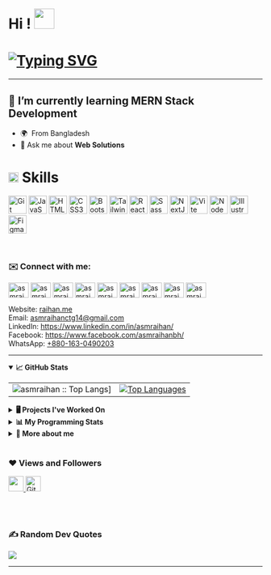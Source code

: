 <!-- Hi ![](https://user-images.githubusercontent.com/18350557/176309783-0785949b-9127-417c-8b55-ab5a4333674e.gif) -->
Hi ! <img src = "https://user-images.githubusercontent.com/18350557/176309783-0785949b-9127-417c-8b55-ab5a4333674e.gif" width='40'/>
======================================================================================================================

[![Typing SVG](https://readme-typing-svg.demolab.com?font=Poppins&size=44&duration=4000&pause=100&color=2C99C9&center=true&vCenter=true&width=1024&height=96&lines=It's+Raihan;MERN+Stack+developer.;IT+Specialist.;Web+Application+Designer%2FDeveloper)](https://git.io/typing-svg)
========


-------------------
## 🌱 I’m currently learning MERN Stack Development
* 🌍  From Bangladesh
* 💬 Ask me about **Web Solutions**
<!-- * ✉️  You can contact me at [asmraihanctg14@gmail.com](mailto:asmraihanctg14@gmail.com) -->

# <img src = "https://media2.giphy.com/media/QssGEmpkyEOhBCb7e1/giphy.gif?cid=ecf05e47a0n3gi1bfqntqmob8g9aid1oyj2wr3ds3mg700bl&rid=giphy.gif" width='20'/> Skills


<p align="center">

<a href="https://git-scm.com/" target="_blank" rel="noreferrer"><img src="https://raw.githubusercontent.com/danielcranney/readme-generator/main/public/icons/skills/git-colored.svg" width="36" height="36" alt="Git" /></a>
<a href="https://developer.mozilla.org/en-US/docs/Web/JavaScript" target="_blank" rel="noreferrer"><img src="https://raw.githubusercontent.com/danielcranney/readme-generator/main/public/icons/skills/javascript-colored.svg" width="36" height="36" alt="JavaScript" /></a>
<a href="https://developer.mozilla.org/en-US/docs/Glossary/HTML5" target="_blank" rel="noreferrer"><img src="https://raw.githubusercontent.com/danielcranney/readme-generator/main/public/icons/skills/html5-colored.svg" width="36" height="36" alt="HTML5" /></a>
<a href="https://www.w3.org/TR/CSS/#css" target="_blank" rel="noreferrer"><img src="https://raw.githubusercontent.com/danielcranney/readme-generator/main/public/icons/skills/css3-colored.svg" width="36" height="36" alt="CSS3" /></a>
<a href="https://getbootstrap.com/" target="_blank" rel="noreferrer"><img src="https://raw.githubusercontent.com/danielcranney/readme-generator/main/public/icons/skills/bootstrap-colored.svg" width="36" height="36" alt="Bootstrap" /></a>
<a href="https://tailwindcss.com/" target="_blank" rel="noreferrer"><img src="https://raw.githubusercontent.com/danielcranney/readme-generator/main/public/icons/skills/tailwindcss-colored.svg" width="36" height="36" alt="TailwindCSS" /></a>
<a href="https://reactjs.org/" target="_blank" rel="noreferrer"><img src="https://raw.githubusercontent.com/danielcranney/readme-generator/main/public/icons/skills/react-colored.svg" width="36" height="36" alt="React" /></a>
<a href="https://sass-lang.com/" target="_blank" rel="noreferrer"><img src="https://raw.githubusercontent.com/danielcranney/readme-generator/main/public/icons/skills/sass-colored.svg" width="36" height="36" alt="Sass" /></a>
<a href="https://nextjs.org/docs" target="_blank" rel="noreferrer"><img src="https://raw.githubusercontent.com/danielcranney/readme-generator/main/public/icons/skills/nextjs-colored.svg" width="36" height="36" alt="NextJs" /></a>
<a href="https://vitejs.dev/" target="_blank" rel="noreferrer"><img src="https://raw.githubusercontent.com/danielcranney/readme-generator/main/public/icons/skills/vite-colored.svg" width="36" height="36" alt="Vite" /></a>
<a href="https://nodejs.org/en/" target="_blank" rel="noreferrer"><img src="https://raw.githubusercontent.com/danielcranney/readme-generator/main/public/icons/skills/nodejs-colored.svg" width="36" height="36" alt="NodeJS" /></a>
<a href="adobe.com/uk/products/illustrator.html" target="_blank" rel="noreferrer"><img src="https://raw.githubusercontent.com/danielcranney/readme-generator/main/public/icons/skills/illustrator-colored.svg" width="36" height="36" alt="Illustrator" /></a>
<a href="https://www.figma.com/" target="_blank" rel="noreferrer"><img src="https://raw.githubusercontent.com/danielcranney/readme-generator/main/public/icons/skills/figma-colored.svg" width="36" height="36" alt="Figma" /></a>
</p>

<br/>
<h3 align="left">✉️ Connect with me:</h3>
<p align="left">
<a href="https://codepen.io/asmraihan" target="blank"><img align="center" src="https://raw.githubusercontent.com/rahuldkjain/github-profile-readme-generator/master/src/images/icons/Social/codepen.svg" alt="asmraihan" height="30" width="40" /></a>
<a href="https://dev.to/asmraihan" target="blank"><img align="center" src="https://raw.githubusercontent.com/rahuldkjain/github-profile-readme-generator/master/src/images/icons/Social/devto.svg" alt="asmraihan" height="30" width="40" /></a>
<a href="https://linkedin.com/in/asmraihan" target="blank"><img align="center" src="https://raw.githubusercontent.com/rahuldkjain/github-profile-readme-generator/master/src/images/icons/Social/linked-in-alt.svg" alt="asmraihan" height="30" width="40" /></a>
<a href="https://fb.com/asmraihan" target="blank"><img align="center" src="https://raw.githubusercontent.com/rahuldkjain/github-profile-readme-generator/master/src/images/icons/Social/facebook.svg" alt="asmraihan" height="30" width="40" /></a>
<a href="https://medium.com/asmraihan" target="blank"><img align="center" src="https://raw.githubusercontent.com/rahuldkjain/github-profile-readme-generator/master/src/images/icons/Social/medium.svg" alt="asmraihan" height="30" width="40" /></a>
<a href="https://www.youtube.com/c/asmraihan" target="blank"><img align="center" src="https://raw.githubusercontent.com/rahuldkjain/github-profile-readme-generator/master/src/images/icons/Social/youtube.svg" alt="asmraihan" height="30" width="40" /></a>
<a href="https://codeforces.com/profile/asmraihan" target="blank"><img align="center" src="https://raw.githubusercontent.com/rahuldkjain/github-profile-readme-generator/master/src/images/icons/Social/codeforces.svg" alt="asmraihan" height="30" width="40" /></a>
<a href="https://www.leetcode.com/asmraihan" target="blank"><img align="center" src="https://raw.githubusercontent.com/rahuldkjain/github-profile-readme-generator/master/src/images/icons/Social/leet-code.svg" alt="asmraihan" height="30" width="40" /></a>
<a href="https://discord.gg/asmraihan" target="blank"><img align="center" src="https://raw.githubusercontent.com/rahuldkjain/github-profile-readme-generator/master/src/images/icons/Social/discord.svg" alt="asmraihan" height="30" width="40" /></a>
</p>

Website: [raihan.me](https://portfolio-asm-vthreejs.netlify.app/) <br>
Email: asmraihanctg14@gmail.com<br>
LinkedIn: https://www.linkedin.com/in/asmraihan/<br>
Facebook: https://www.facebook.com/asmraihanbh/<br><!-- Company WEB: https://.com.bd/ <br> -->
WhatsApp: [+880-163-0490203](tel:+880-163-0490203)<br>


--------

<details open="">
  <summary><b>📈 GitHub Stats</b></summary>
<p align="center">
   <table>
       <tr align="center">
       <td><img alt="asmraihan :: Top Langs]" src="https://github-readme-stats.vercel.app/api/top-langs/?username=asmraihan&langs_count=14&theme=dark&layout=compact&hide=html">
        </td>
       <!-- <td><img alt="asmraihan :: Top Langs]" src="https://github-readme-stats-arasgungore.vercel.app/api/top-langs/?username=asmraihan&theme=dark&hide_border=false&langs_count=8&layout=compact&count_private=true">
        </td> -->
       <td><a href="https://github.com/asmraihan" align="left"><img src="https://streak-stats.demolab.com/?user=asmraihan&langs_count=14&theme=dark&layout=compact&hide=html" alt="Top Languages" /></a></td>
     </tr>
   </table>

</p>
</details>

<details>
  <summary><b>🖥️ Projects I've Worked On</b></summary>
  
  <h3>Loading.....</h3>
  <br/>
  <p align="center">
    Watch me, <a href="https://www.youtube.com/@asm_raihan">Asm Raihan</a> on YouTube!
  </p>
</details>

<details>
  <summary><b>📊 My Programming Stats</b></summary>
  
  <br/>

![Code Time](http://img.shields.io/badge/Code%20Time-144%20hrs%2032%20mins-blue)

![Lines of code](https://img.shields.io/badge/From%20Hello%20World%20I%27ve%20Written-24%20Thousand%20lines%20of%20code-blue)

**I'm a Night 🦉** 

```text
🌞 Morning    55 commits     ██░░░░░░░░░░░░░░░░░░░░░░░   8.23% 
🌆 Daytime    179 commits    ████░░░░░░░░░░░░░░░░░░░░░   30.19% 
🌃 Evening    259 commits    ███████░░░░░░░░░░░░░░░░░░   28.03% 
🌙 Night      310 commits    ████████░░░░░░░░░░░░░░░░░   33.55%

```

 Last Updated on 28/04/2023 01:37:50 BDT

  
</details>

<details>
  <summary><b>🧐 More about me</b></summary>
  
  ### 🔎 Interests
  - 👾 Anime, top 3: Steins;Gate, Attack on Titans, Vinland
  - ❓ Problem solving
  - 🕹️ Old consoles (GameBoy Advance, PS2)
  - 🌱 Nature, Specially Beach.

</details>
 <br/>
 
### ❤ Views and Followers

<a href="https://github.com/asmraihan/github-profile-views-counter">
    <img src="https://komarev.com/ghpvc/?username=asmraihan"  height="30">
</a>
<a href="https://github.com/asmraihan?tab=followers">
<img src="https://img.shields.io/github/followers/asmraihan?label=Followers&style=social" alt="GitHub Badge"  height="30"></a><br/>

<br> <br/>
<!-- random quote -->
### ✍️ Random Dev Quotes
 ![](https://quotes-github-readme.vercel.app/api?type=horizontal&theme=dark)


-------------------